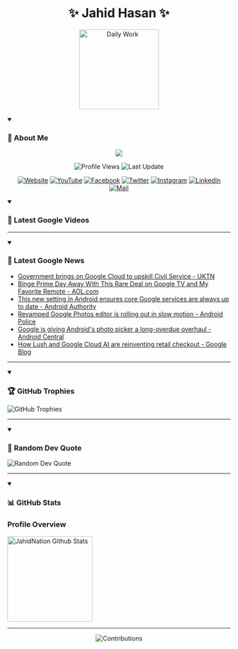 <h1 align="center">✨ Jahid Hasan ✨</h1>
<p align="center">
  <img alt="Daily Work" height="180px" src="https://i.imgur.com/uhZdH9C.gif" />
</p>
<details open>
 <summary><h3>🌟 About Me</h3></summary>
<p align="center">
  <img src="https://readme-typing-svg.demolab.com/?lines=Learning+is+a+lifelong+journey.;Mistakes+are+the+seeds+of+growth.;Dream+big,+achieve+bigger!;&font=Fira%20Code&center=true&width=500&height=50&color=00FF7F&vCenter=true&pause=1000&size=24" />
</p>

<p align="center">
  <img alt="Profile Views" title="Profile Views" src="https://komarev.com/ghpvc/?username=jahidnation&style=flat-square&color=brightgreen"/>
  <img alt="Last Update" title="Last Update" src="https://img.shields.io/github/last-commit/jahidnation/jahidnation?logo=github&label=LAST+UPDATE&color=blueviolet&style=flat-square"/>
</p>

<p align="center">
  <a href="https://jahid.eu.org">
    <img alt="Website" title="Website" src="https://img.shields.io/badge/Website-000000?logo=Google-Chrome&logoColor=white&style=for-the-badge"/></a>
  <a href="https://youtube.com/@jahidnation">
    <img alt="YouTube" title="YouTube Channel" src="https://img.shields.io/badge/YouTube-FF0000?logo=YouTube&logoColor=white&style=for-the-badge"/></a>
  <a href="https://facebook.com/jahidnation">
    <img alt="Facebook" title="Facebook Page" src="https://img.shields.io/badge/Facebook-4267B2?logo=Facebook&logoColor=white&style=for-the-badge"/></a>
  <a href="https://twitter.com/jahidnation">
    <img alt="Twitter" title="Twitter Profile" src="https://img.shields.io/badge/X-000000?logo=x&logoColor=white&style=for-the-badge"/></a>
  <a href="https://instagram.com/jahidnation">
    <img alt="Instagram" title="Instagram Profile" src="https://img.shields.io/badge/Instagram-E4405F?logo=Instagram&logoColor=white&style=for-the-badge"/></a>
  <a href="https://linkedin.com/in/jahidnation">
    <img alt="LinkedIn" title="LinkedIn Profile" src="https://img.shields.io/badge/LinkedIn-0A66C2?logo=LinkedIn&logoColor=white&style=for-the-badge"/></a>
  <a href="https://mail.google.com/?hl=en&tf=cm&fs=1&to=mail@jahid.eu.org">
    <img alt="Mail" title="Mail Me" src="https://img.shields.io/badge/Email-D14836?logo=Gmail&logoColor=white&style=for-the-badge"/></a>
</p>

</details>

<details open>
 <summary><h3>🎥 Latest Google Videos</h3></summary>

<!-- BEGIN VID -->
<!-- END VID -->

---

</details>

<details open>
 <summary><h3>📝 Latest Google News</h3></summary>

<!-- BLOG-POST-LIST:START -->
- [Government brings on Google Cloud to upskill Civil Service - UKTN](https://news.google.com/rss/articles/CBMimgFBVV95cUxNakRramk1eE16Yno2a21EXzdzVUNVdVk4OVVldXVBMktrNjhTcUtwS2FQdUVsOVlnRHEzZzI3WXRuVDgxUlh5bENkdEw1djhEMUljLVFuZWliaDUzUUtBSk1mS1RWMTBDNHc5bkxTeGtqVmRGdzZUbkg2dVkyT3VFVXZmbFN0LUhxdWp5UnBsajduUWtSdlNXcTh3?oc=5)
- [Binge Prime Day Away With This Rare Deal on Google TV and My Favorite Remote - AOL.com](https://news.google.com/rss/articles/CBMickFVX3lxTFBTc1lBNFNPczdvUmRjZldEYkFCcFhObHdreV9wazdhbWVmdmtBQkpNcUpQQU1SZTZGVmtXOXg5ZUUzU1Q3RVF5dndINzZ1UjJuelp6SGhZa2lfaDRCMVRwa2tKYm5UenBKaVYwMFc0NExsZw?oc=5)
- [This new setting in Android ensures core Google services are always up to date - Android Authority](https://news.google.com/rss/articles/CBMikAFBVV95cUxOaHcycEFpOTEzVnIxQ0hmT280Ry1COTZKZGRUdHpaWHZ3anRLdTBKdzJ3MDJuZWh4UFUzamdXT09sZEVVMlNiS3J2NFlZT2xBMndFb2dUT0xjQlp1eTUwUloydk11QzlJVWdXRHlYNGZVYkJhZ0E0MUNfQnl2OE1KRi1PWFFWZmUxR3VVZmE2ZFA?oc=5)
- [Revamped Google Photos editor is rolling out in slow motion - Android Police](https://news.google.com/rss/articles/CBMikAFBVV95cUxOa2lqOC1iTkszRFRkMDdGUUNZV2tBYTVhMGROMVg2azFiQ3RVdUxoQmpXdVpZNF9sUFpFZ01CZHFuNE94azRfeHZJWmlHeXVkeU5jRUEweWZPelRJaEhRYUtHUDBqQjRhek56RnhuLXVmYjJNNlFlSVQ1WVo3bGpRYVN4OERTeFpZbGM3OHNFbFg?oc=5)
- [Google is giving Android&#39;s photo picker a long-overdue overhaul - Android Central](https://news.google.com/rss/articles/CBMiowFBVV95cUxOQWF1cDRUWmVTbm5LbUVhUkNHRU9jc2xYLWx0Zl9za01hMTBfU2RHbTR0T3JsYllNSVZJY2JXU29YMnJCV2lkV0RrbnR3MmFfRVBYcTN6QkZGaTB2eDNZejZ6OXZRdkdXMFNvcWdsR1FyRkcyNVI1eVBzLWR2b3BkcWc5aHJ0a1FjVVVvMVIwVU1FSHI3MGlhbng1Um9DSDA2M3BN?oc=5)
- [How Lush and Google Cloud AI are reinventing retail checkout - Google Blog](https://news.google.com/rss/articles/CBMixgFBVV95cUxPMXdNaDV0ajMzN3RWWWRkMVFpcUtPczVQSldoYlRkOHVSaktaN2ZTVWxqVENMbkxCTUk0U2RuLWtrQzZuT0x6RW0ySTN3VjROTVV3WTdDRUk3X3U3SWJqcS1XWTc1YWtnZ0RuUElvREtIQVUxc2FnMnl6WUtVVDBWVlF4RU5xT29EeFYxNkVGMW1SUjdRbVdfbl9nMkYtZW9jc0NCQnhjMXByMlNMb0RQdjcyZHNxd3dvLWNEZlM5cHpUUGFneUE?oc=5)
<!-- BLOG-POST-LIST:END -->

---

</details>

<details open>
 <summary><h3>🏆 GitHub Trophies</h3></summary>

<img alt="GitHub Trophies" title="GitHub Trophies" src="https://github-profile-trophy.vercel.app/?username=jahidnation&column=8&theme=gruvbox&no-frame=true"/>

---

</details>

<details open>
 <summary><h3>💬 Random Dev Quote</h3></summary>

<img alt="Random Dev Quote" title="Random Dev Quote" src="https://quotes-github-readme.vercel.app/api?type=horizontal&theme=radical"/>

---

</details>

<details open> 
  <summary><h3>📊 GitHub Stats</h3></summary>

  <h3>Profile Overview</h3>
  <p>
  <img alt="JahidNation Github Stats" src="https://denvercoder1-github-readme-stats.vercel.app/api/?username=jahidnation&show_icons=true&include_all_commits=true&count_private=true&theme=react&hide_border=true&bg_color=1F222E&title_color=F85D7F&icon_color=F8D866" height="192px"/>
  </p>

---

<p align="center">
<img alt="Contributions" title="Contributions" src="https://github.com/jahidnation/jahidnation/blob/contributions/snake.svg"/>
</p>
